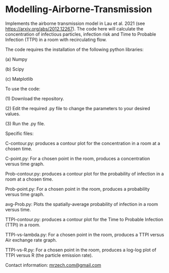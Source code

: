 # Modelling-Airborne-Transmission
Implements the airborne transmission model in Lau et al. 2021 (see https://arxiv.org/abs/2012.12267). The code here will calculate the concentration of infectious particles,  infection risk and Time to Probable Infection (TTPI) in a room with recirculating flow.

The code requires the installation of the following python libraries:

(a) Numpy

(b) Scipy

(c) Matplotlib

To use the code: 

(1) Download the repository. 

(2) Edit the required .py file to change the parameters to your desired values. 

(3) Run the .py file.

Specific files:

C-contour.py: produces a contour plot for the concentration in a room at a chosen time.

C-point.py: For a chosen point in the room, produces a concentration versus time graph.

Prob-contour.py: produces a contour plot for the probability of infection in a room at a chosen time.

Prob-point.py: For a chosen point in the room, produces a probability versus time graph.

avg-Prob.py: Plots the spatially-average probability of infection in a room versus time.

TTPI-contour.py: produces a contour plot for the Time to Probable Infection (TTPI) in a room.

TTPI-vs-lambda.py: For a chosen point in the room, produces a TTPI versus Air exchange rate graph. 

TTPI-vs-R.py: For a chosen point in the room, produces a log-log plot of TTPI versus R (the particle emission rate). 

Contact information: mrzech.com@gmail.com
